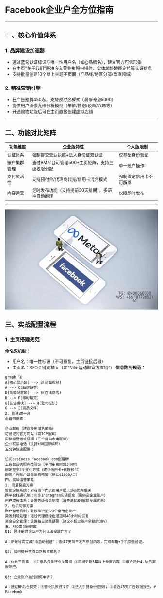# Facebook企业户全方位指南
---
## 一、核心价值体系
### 1. 品牌建设加速器
- 通过蓝勾认证标识与唯一性用户名（如@品牌名），建立官方可信形象
- 在主页"关于我们"版块嵌入营业执照扫描件、实体地址地图定位等认证信息
- 支持批量创建10个以上主题子页面（产品线/地区分部/垂直领域）
### 2. 精准营销引擎
- 日广告预算$450起，支持预付金模式（最低充值$5000）
- 提供用户画像九维分析模型（年龄/性别/设备/兴趣等）
- 开通购物功能后可在主页直接创建虚拟店铺
---
## 二、功能对比矩阵
| 功能维度        | 企业版特性                                                                 | 个人版限制                         |
|----------------|----------------------------------------------------------------------------|-----------------------------------|
| 认证体系        | 强制提交营业执照+法人身份证双认证                                       | 仅基础身份验证                    |
| 账户集群管理    | 通过BM平台可管理500+主页矩阵，支持三级权限分配                         | 单一账户操作                      |
| 支付灵活性      | 支持预付金/代理商代充/信用卡混合模式                                     | 强制绑定信用卡不可解绑            |
| 内容运营        | 定时发布功能（支持提前30天排期），多语种自动翻译                     | 仅限即时发布                      |
---
![替代文字](微信图片_20250331131736.jpg)
## 三、实战配置流程
### 1. 主页搭建规范
**命名双机制：**
- 用户名：唯一性标识（不可重复，主页链接后缀）
- 主页名：SEO关键词植入（如"Nike运动鞋官方直销"）
**信息陈列规范：**
```mermaid
graph TB
A[核心展示区] --> B(封面视频)
A --> C(品牌故事)
D[功能配置区] --> E(在线商店)
D --> F(即时聊天)
G[认证模块] --> H(蓝勾标识)
G --> I(资质文件)
2. 创建BM平台
必备四要素：

企业邮箱（建议使用域名邮箱）
可验证的官方网站（需ICP备案）
实体经营地址证明（三个月内水电账单）
企业联系电话（支持+86国际编码）
五分钟快速配置：

访问business.facebook.com创建BM
上传营业执照完成验证（平均审核时效3小时）
绑定至少2个支付方式（建议信用卡+代理预付）
配置广告账户最低消费预警（默认$1000/日）
四、高阶运营策略
1. 流量裂变方案
智能定位系统：对有线下门店的用户展示1km优先推送
跨平台打通机制：同步Instagram店铺信息（需绑定企业账户）
用户成长体系：设置等级会员制度（消费满$100解锁专属优惠）
2. 危机防御方案
账户备用机制：建议维护至少3个备用企业户
突发封号处理：通过代理商绿色通道可48小时内恢复
资金安全管理：设置每日消费硬顶（建议不超过账户余额的30%）
五、FAQ常见问题库
Q1: 刚注册的企业户为何无法投放广告？

A：新账号需完成"冷启动验证"：连续7天每日发布原创内容，完成邮箱+手机双重验证。

Q2: 如何提升主页自然搜索排名？

A：优化三要素：①主页名包含行业关键词 ②每周更新3篇以上垂直内容 ③维护评分4.8+的客服响应。

Q3: 企业账户被封如何申诉？

A：通过BM后台提交：①营业执照扫描件 ②法人手持身份证照片 ③最近45天广告数据报告。# Facebook
